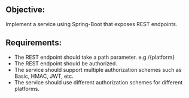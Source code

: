 Objective:
---------
Implement a service using Spring-Boot that exposes REST endpoints.

Requirements:
-------------

* The REST endpoint should take a path parameter. e.g /{platform}
* The REST endpoint should be authorized.
* The service should support multiple authorization schemes such as Basic, HMAC, JWT, etc.
* The service should use different authorization schemes for different platforms.
